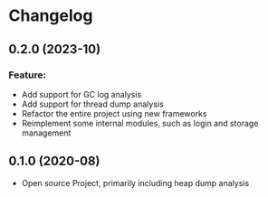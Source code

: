 # Changelog

## 0.2.0 (2023-10)

### Feature:

- Add support for GC log analysis
- Add support for thread dump analysis
- Refactor the entire project using new frameworks
- Reimplement some internal modules, such as login and storage management

## 0.1.0 (2020-08)

- Open source Project, primarily including heap dump analysis